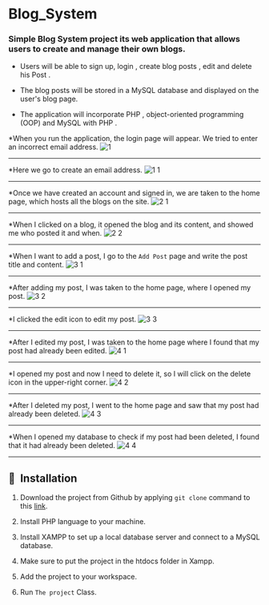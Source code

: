 # Blog_System

### Simple Blog System project its  web application that allows users to create and manage their own blogs. 

 - Users will be able to sign up, login , create blog posts , edit and delete his Post .
   
 - The blog posts will be stored in a MySQL database and displayed on the user's blog page.
   
 - The application will incorporate PHP , object-oriented programming (OOP) and MySQL with PHP .

 *When you run the application, the login page will appear. We tried to enter an incorrect email address.
 ![1](https://github.com/ziadaboageza/Blog_System/assets/117841565/6b2fc0b2-82af-4070-8277-9f188c5e2d5a)
 ***
 
 *Here we go to create an email address.
 ![1 1](https://github.com/ziadaboageza/Blog_System/assets/117841565/c9344d0a-5516-4449-b15d-d49e8b69b541)
 ***
 
 *Once we have created an account and signed in, we are taken to the home page, which hosts all the blogs on the site.
 ![2 1](https://github.com/ziadaboageza/Blog_System/assets/117841565/afa327b4-31dd-4e7e-b116-5822e346a79a)
 ***

 *When I clicked on a blog, it opened the blog and its content, and showed me who posted it and when.
 ![2 2](https://github.com/ziadaboageza/Blog_System/assets/117841565/d5c169e1-0511-4e32-99b3-c2feb7284e8b)
 ***

 *When I want to add a post, I go to the ```Add Post``` page and write the post title and content.
 ![3 1](https://github.com/ziadaboageza/Blog_System/assets/117841565/9ccab24e-99f5-46ab-9553-0e4fbfa32767)
 ***

 *After adding my post, I was taken to the home page, where I opened my post.
 ![3 2](https://github.com/ziadaboageza/Blog_System/assets/117841565/bf01a666-157c-43c6-959f-b3f95ab7670f)
 ***
 
 *I clicked the edit icon to edit my post.
 ![3 3](https://github.com/ziadaboageza/Blog_System/assets/117841565/3ec46663-ff28-4f28-a4aa-17c4b98a242a)
 ***
 
 *After I edited my post, I was taken to the home page where I found that my post had already been edited.
 ![4 1](https://github.com/ziadaboageza/Blog_System/assets/117841565/7a2178f5-a6fc-4e46-925c-e2062f3abe6a)
 ***

 *I opened my post and now I need to delete it, so I will click on the delete icon in the upper-right corner.
 ![4 2](https://github.com/ziadaboageza/Blog_System/assets/117841565/4379ed8e-1000-4467-9989-708f53f98c47)
 ***

 *After I deleted my post, I went to the home page and saw that my post had already been deleted.
 ![4 3](https://github.com/ziadaboageza/Blog_System/assets/117841565/831fce84-8b84-48db-afc9-973323107121)
 ***

 *When I opened my database to check if my post had been deleted, I found that it had already been deleted.
 ![4 4](https://github.com/ziadaboageza/Blog_System/assets/117841565/3a287b76-ef43-4301-8ed5-757ef012cf3f)
 ***
 
## 🚀&nbsp; Installation

1. Download the project from Github by applying ```git clone``` command to this  [link](https://github.com/ziadaboageza/Blog_System).

2. Install PHP language to your machine. 

3. Install XAMPP to set up a local database server and connect to a MySQL database.

4. Make sure to put the project in the htdocs folder in Xampp.

5. Add the project to your workspace.

6. Run ```The project``` Class.
